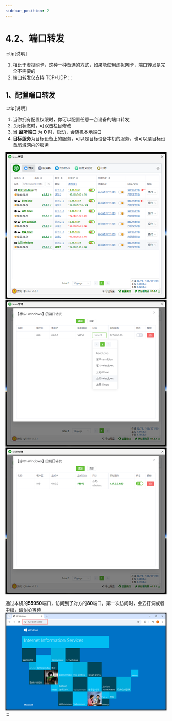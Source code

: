 ```yaml
---
sidebar_position: 2
---
```


# 4.2、端口转发

:::tip[说明]

1. 相比于虚拟网卡，这种一种备选的方式，如果能使用虚拟网卡，端口转发是完全不需要的
2. 端口转发仅支持 TCP+UDP
:::

## 1、配置端口转发

:::tip[说明]
1. 当你拥有配置权限时，你可以配置任意一台设备的端口转发
2. 关闭状态时，可双击栏目修改
3. 当 **监听端口** 为 **0** 时，启动，会随机本地端口
3. **目标服务**为目标设备上的服务，可以是目标设备本机的服务，也可以是目标设备局域网内的服务

![Docusaurus Plushie](./img/forward1.png)
![Docusaurus Plushie](./img/forward2.png)
![Docusaurus Plushie](./img/forward3.png)

通过本机的**55950**端口，访问到了对方的**80**端口，第一次访问时，会去打洞或者中继，请耐心等待
![Docusaurus Plushie](./img/forward4.png)
:::

